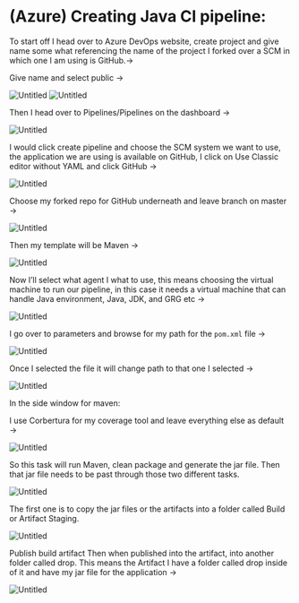 # (Azure) Creating Java CI pipeline:

To start off I head over to Azure DevOps website, create project and give name some what referencing the name of the project I forked over a SCM in which one I am using is GitHub.→

Give name and select public → 

![Untitled](https://user-images.githubusercontent.com/42151912/209808363-f30c316e-4a64-4410-ad25-46e2170f8d52.png)
![Untitled]((Azure)%20Creating%20Java%20CI%20pipeline%20ebe0f4a368da4c2bb8287780e416de41/Untitled.png)

Then I head over to Pipelines/Pipelines on the dashboard → 

![Untitled]((Azure)%20Creating%20Java%20CI%20pipeline%20ebe0f4a368da4c2bb8287780e416de41/Untitled%201.png)

I would click create pipeline and choose the SCM system we want to use, the application we are using is available on GitHub, I click on Use Classic editor without YAML and click GitHub → 

![Untitled]((Azure)%20Creating%20Java%20CI%20pipeline%20ebe0f4a368da4c2bb8287780e416de41/Untitled%202.png)

Choose my forked repo for GitHub underneath and leave branch on master → 

![Untitled]((Azure)%20Creating%20Java%20CI%20pipeline%20ebe0f4a368da4c2bb8287780e416de41/Untitled%203.png)

Then my template will be Maven → 

![Untitled]((Azure)%20Creating%20Java%20CI%20pipeline%20ebe0f4a368da4c2bb8287780e416de41/Untitled%204.png)

Now I’ll select what agent I what to use, this means choosing the virtual machine to run our pipeline, in this case it needs a virtual machine that can handle Java environment, Java, JDK, and GRG etc →  

![Untitled]((Azure)%20Creating%20Java%20CI%20pipeline%20ebe0f4a368da4c2bb8287780e416de41/Untitled%205.png)

I go over to parameters and browse for my path for the `pom.xml` file → 

![Untitled]((Azure)%20Creating%20Java%20CI%20pipeline%20ebe0f4a368da4c2bb8287780e416de41/Untitled%206.png)

Once I selected the file it will change path to that one I selected → 

![Untitled]((Azure)%20Creating%20Java%20CI%20pipeline%20ebe0f4a368da4c2bb8287780e416de41/Untitled%207.png)

In the side window for maven: 

I use Corbertura for my coverage tool and leave everything else as default → 

![Untitled]((Azure)%20Creating%20Java%20CI%20pipeline%20ebe0f4a368da4c2bb8287780e416de41/Untitled%208.png)

So this task will run Maven, clean package and generate the jar file. Then that jar file needs to be past through those two different tasks. 

![Untitled]((Azure)%20Creating%20Java%20CI%20pipeline%20ebe0f4a368da4c2bb8287780e416de41/Untitled%209.png)

The first one is to copy the jar files or the artifacts into a folder called Build or Artifact Staging. 

![Untitled]((Azure)%20Creating%20Java%20CI%20pipeline%20ebe0f4a368da4c2bb8287780e416de41/Untitled%2010.png)

Publish build artifact Then when published into the artifact, into another folder called drop. This means the Artifact I have a folder called drop inside of it and have my jar file for the application → 

![Untitled]((Azure)%20Creating%20Java%20CI%20pipeline%20ebe0f4a368da4c2bb8287780e416de41/Untitled%2011.png)
